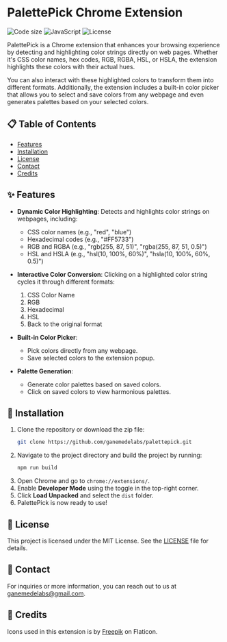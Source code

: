 # PalettePick Chrome Extension

![Code size](https://custom-icon-badges.demolab.com/github/languages/code-size/ganemedelabs/palettepick?logo=file-code&logoColor=white)
![JavaScript](https://custom-icon-badges.demolab.com/badge/JavaScript-Vanilla-F7DF1E.svg?logo=javascript&logoColor=white)
![License](https://custom-icon-badges.demolab.com/github/license/ganemedelabs/palettepick?logo=law)

PalettePick is a Chrome extension that enhances your browsing experience by detecting and highlighting color strings directly on web pages. Whether it's CSS color names, hex codes, RGB, RGBA, HSL, or HSLA, the extension highlights these colors with their actual hues.  

You can also interact with these highlighted colors to transform them into different formats. Additionally, the extension includes a built-in color picker that allows you to select and save colors from any webpage and even generates palettes based on your selected colors.  

## 📋 Table of Contents

- [Features](#-features)
- [Installation](#-installation)
- [License](#-license)
- [Contact](#-contact)
- [Credits](#-credits)

## ✨ Features

- **Dynamic Color Highlighting**: Detects and highlights color strings on webpages, including:  
  - CSS color names (e.g., "red", "blue")  
  - Hexadecimal codes (e.g., "#FF5733")  
  - RGB and RGBA (e.g., "rgb(255, 87, 51)", "rgba(255, 87, 51, 0.5)")  
  - HSL and HSLA (e.g., "hsl(10, 100%, 60%)", "hsla(10, 100%, 60%, 0.5)")  

- **Interactive Color Conversion**: Clicking on a highlighted color string cycles it through different formats:  
  1. CSS Color Name  
  2. RGB  
  3. Hexadecimal  
  4. HSL  
  5. Back to the original format  

- **Built-in Color Picker**:  
  - Pick colors directly from any webpage.  
  - Save selected colors to the extension popup.  

- **Palette Generation**:  
  - Generate color palettes based on saved colors.  
  - Click on saved colors to view harmonious palettes.  

## 🔧 Installation

1. Clone the repository or download the zip file:  
   ```bash
   git clone https://github.com/ganemedelabs/palettepick.git
   ```
2. Navigate to the project directory and build the project by running:  
   ```bash
   npm run build
   ```
3. Open Chrome and go to `chrome://extensions/`.  
4. Enable **Developer Mode** using the toggle in the top-right corner.  
5. Click **Load Unpacked** and select the `dist` folder.  
6. PalettePick is now ready to use!  

## 📜 License

This project is licensed under the MIT License. See the [LICENSE](LICENSE) file for details.

## 📧 Contact

For inquiries or more information, you can reach out to us at [ganemedelabs@gmail.com](mailto:ganemedelabs@gmail.com).

## 🙏 Credits

Icons used in this extension is by [Freepik](https://www.flaticon.com/) on Flaticon.
